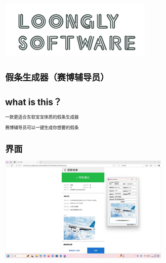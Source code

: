 ![LoongLy Software](https://github.com/Long-Zixuan/SAIBO_FUDAOYUAN/blob/master/Img/image-20241205113941257.png)

# 假条生成器（赛博辅导员）

# what is this？
一款更适合东软宝宝体质的假条生成器

赛博辅导员可以一键生成你想要的假条
# 界面
![Cache_-7e33cb1c7cc4efc0](https://github.com/Long-Zixuan/SAIBO_FUDAOYUAN/blob/master/Img/Cache_-7e33cb1c7cc4efc0.jpg)

